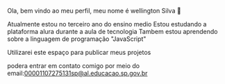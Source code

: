 Ola, bem vindo ao meu perfil, meu nome é wellington Silva 👋

Atualmente estou no terceiro ano do ensino medio
Estou estudando a plataforma alura durante a aula de tecnologia
Tambem estou aprendendo sobre a linguagem de programação "JavaScript"

Utilizarei este espaço para publicar meus projetos

podera entrar em contato comigo por meio do email:00001107275131sp@al.educacao.sp.gov.br
